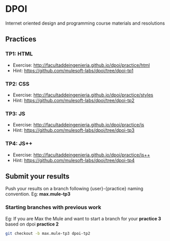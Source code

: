 # DPOI
Internet oriented design and programming course materials and resolutions

## Practices

### TP1: HTML
* Exercise: http://facultaddeingenieria.github.io/dpoi/practice/html
* Hint: https://github.com/mulesoft-labs/dpoi/tree/dpoi-tp1

### TP2: CSS
* Exercise: http://facultaddeingenieria.github.io/dpoi/practice/styles
* Hint: https://github.com/mulesoft-labs/dpoi/tree/dpoi-tp2

### TP3: JS
* Exercise: http://facultaddeingenieria.github.io/dpoi/practice/js
* Hint: https://github.com/mulesoft-labs/dpoi/tree/dpoi-tp3

### TP4: JS++
* Exercise: http://facultaddeingenieria.github.io/dpoi/practice/js++
* Hint: https://github.com/mulesoft-labs/dpoi/tree/dpoi-tp4

## Submit your results

Push your results on a branch following {user}-{practice} naming convention. Eg: **max.mule-tp3**

### Starting branches with previous work
Eg:
If you are Max the Mule and want to start a branch for your **practice 3** based on dpoi **practice 2**
```bash
git checkout -b max.mule-tp3 dpoi-tp2
```
